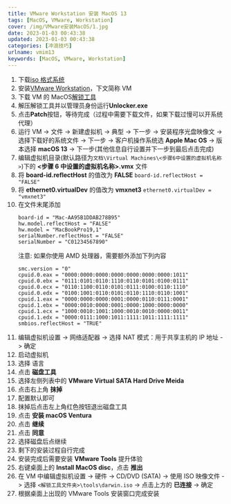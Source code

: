 ```yaml
---
title: VMware Workstation 安装 MacOS 13
tags: [MacOS, VMware, Workstation]
cover: /img/VMware安装MacOS/1.jpg
date: 2023-01-03 00:43:38
updated: 2023-01-03 00:43:38
categories: [冲浪技巧]
urlname: vmim13
keywords: [MacOS, VMware, Workstation]
---
```


1. 下载[iso 格式系统](/macosdownload)
2. 安装[VMware Workstation](/vmware)，下文简称 VM
3. 下载 VM 的 MacOS[解锁工具](https://g.nite07.org/paolo-projects/auto-unlocker/releases)
4. 解压解锁工具并以管理员身份运行**Unlocker.exe**
5. 点击**Patch**按钮，等待完成（过程中需要下载文件，如果下载过慢可以开系统代理）
6. 运行 VM -> 文件 -> 新建虚拟机 -> 典型 -> 下一步 -> 安装程序光盘映像文 -> 选择下载好的系统文件 -> 下一步 -> 客户机操作系统选 **Apple Mac OS** -> 版本选择 **macOS 13** -> 下一步(其他信息自行设置并下一步到最后点击完成)
7. 编辑虚拟机目录(默认路径为`文档\Virtual Machines\<步骤6中设置的虚拟机名称>`)下的 **<步骤 6 中设置的虚拟机名称>.vmx** 文件
8. 将 **board-id.reflectHost** 的值改为 **FALSE**
   `board-id.reflectHost = "FALSE"`
9. 将 **ethernet0.virtualDev** 的值改为 **vmxnet3**
   `ethernet0.virtualDev = "vmxnet3"`
10. 在文件末尾添加
    ```
    board-id = "Mac-AA95B1DDAB278B95"
    hw.model.reflectHost = "FALSE"
    hw.model = "MacBookPro19,1"
    serialNumber.reflectHost = "FALSE"
    serialNumber = "C01234567890"
    ```
    注意: 如果你使用 AMD 处理器，需要额外添加下列内容
    ```
    smc.version = "0"
    cpuid.0.eax = "0000:0000:0000:0000:0000:0000:0000:1011"
    cpuid.0.ebx = "0111:0101:0110:1110:0110:0101:0100:0111"
    cpuid.0.ecx = "0110:1100:0110:0101:0111:0100:0110:1110"
    cpuid.0.edx = "0100:1001:0110:0101:0110:1110:0110:1001"
    cpuid.1.eax = "0000:0000:0000:0001:0000:0110:0111:0001"
    cpuid.1.ebx = "0000:0010:0000:0001:0000:1000:0000:0000"
    cpuid.1.ecx = "1000:0010:1001:1000:0010:0010:0000:0011"
    cpuid.1.edx = "0000:0111:1000:1011:1111:1011:1111:1111"
    smbios.reflectHost = "TRUE"
    ```
11. 编辑虚拟机设置 -> 网络适配器 -> 选择 NAT 模式：用于共享主机的 IP 地址 -> 确定
12. 启动虚拟机
13. 选择 语言
14. 点击 **磁盘工具**
15. 选择左侧列表中的 **VMware Virtual SATA Hard Drive Meida**
16. 点击右上角 **抹掉**
17. 配置默认即可
18. 抹掉后点击左上角红色按钮退出磁盘工具
19. 点击 **安装 macOS Ventura**
20. 点击 **继续**
21. 点击 **同意**
22. 选择磁盘后点继续
23. 剩下的安装过程自行完成
24. 安装完成后需要安装 **VMware Tools** 提升体验
25. 右键桌面上的 **Install MacOS disc**，点击 **推出**
26. 在 VM 中编辑虚拟机设置 -> 硬件 -> CD/DVD (SATA) -> 使用 ISO 映像文件 -> 选择 `<解锁工具文件夹>\tools\darwin.iso` -> 点击上方的 **已连接** -> 确定
27. 根据桌面上出现的 VMware Tools 安装窗口完成安装
